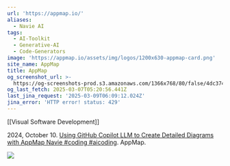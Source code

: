 ```yaml
---
url: 'https://appmap.io/'
aliases:
  - Navie AI
tags:
  - AI-Toolkit
  - Generative-AI
  - Code-Generators
image: 'https://appmap.io/assets/img/logos/1200x630-appmap-card.png'
site_name: AppMap
title: AppMap
og_screenshot_url: >-
  https://og-screenshots-prod.s3.amazonaws.com/1366x768/80/false/4dc37431cbe02ddd62f2134ce4c3246cf2db171dab9b47a87ff19bd8155b6454.jpeg
og_last_fetch: 2025-03-07T05:20:56.441Z
last_jina_request: '2025-03-09T06:09:12.024Z'
jina_error: 'HTTP error! status: 429'
---
```

[[Visual Software Development]]

2024, October 10. [Using GitHub Copilot LLM to Create Detailed Diagrams with AppMap Navie #coding #aicoding](https://youtube.com/shorts/jztXLSb2pl8?si=RNvZ-QPCrWKJXLT4). AppMap.

![](https://i.imgur.com/MnpDA3R.png)
